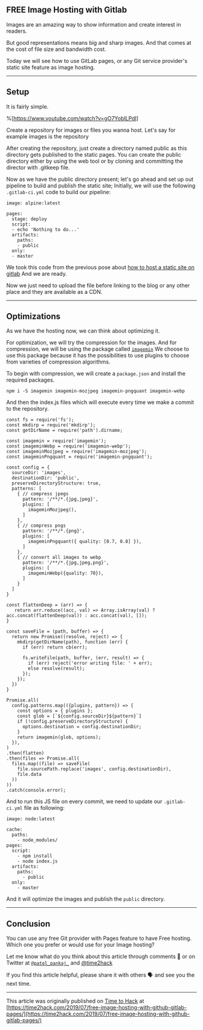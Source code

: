 ## FREE Image Hosting with Gitlab

Images are an amazing way to show information and create interest in readers.

But good representations means big and sharp images. And that comes at the cost of file size and bandwidth cost.

Today we will see how to use GitLab pages, or any Git service provider's static site feature as image hosting.

----

## Setup
It is fairly simple.

%[https://www.youtube.com/watch?v=gO7YobILPdI]

Create a repository for images or files you wanna host. Let's say for example images is the repository

After creating the repository, just create a directory named public as this directory gets published to the static pages. You can create the public directory either by using the web tool or by cloning and committing the director with .gitkeep file.

Now as we have the public directory present; let's go ahead and set up out pipeline to build and publish the static site; Initially, we will use the following `.gitlab-ci.yml` code to build our pipeline:

```
image: alpine:latest

pages:
  stage: deploy
  script:
  - echo 'Nothing to do...'
  artifacts:
    paths:
    - public
  only:
  - master
```

We took this code from the previous pose about [how to host a static site on gitlab]( https://time2hack.com/2018/07/host-your-static-site-on-gitlab-pages/)
And we are ready.

Now we just need to upload the file before linking to the blog or any other place and they are available as a CDN.

------

## Optimizations

As we have the hosting now, we can think about optimizing it.

For optimization, we will try the compression for the images. And for compression, we will be using the package called [`imagemin`](https://www.npmjs.com/package/imagemin) We choose to use this package because it has the possibilities to use plugins to choose from varieties of compression algorithms.

To begin with compression, we will create a `package.json` and install the required packages. 
```
npm i -S imagemin imagemin-mozjpeg imagemin-pngquant imagemin-webp
```
And then the index.js files which will execute every time we make a commit to the repository.
```
const fs = require('fs');
const mkdirp = require('mkdirp');
const getDirName = require('path').dirname;

const imagemin = require('imagemin');
const imageminWebp = require('imagemin-webp');
const imageminMozjpeg = require('imagemin-mozjpeg');
const imageminPngquant = require('imagemin-pngquant');

const config = {
  sourceDir: 'images',
  destinationDir: 'public',
  preserveDirectoryStructure: true,
  patterns: [
    { // compress jpegs
      pattern: '/**/*.{jpg,jpeg}',
      plugins: [
        imageminMozjpeg(),
      ]
    },
    { // compress pngs
      pattern: '/**/*.{png}',
      plugins: [
        imageminPngquant({ quality: [0.7, 0.8] }),
      ]
    },
    { // convert all images to webp
      pattern: '/**/*.{jpg,jpeg,png}',
      plugins: [
        imageminWebp({quality: 70}),
      ]
    }
  ]
}

const flattenDeep = (arr) => {
   return arr.reduce((acc, val) => Array.isArray(val) ? acc.concat(flattenDeep(val)) : acc.concat(val), []);
}

const saveFile = (path, buffer) => {
  return new Promise((resolve, reject) => {
    mkdirp(getDirName(path), function (err) {
      if (err) return cb(err);

      fs.writeFile(path, buffer, (err, result) => {
        if (err) reject('error writing file: ' + err);
        else resolve(result);
      });
    });
  })
}

Promise.all(
  config.patterns.map(({plugins, pattern}) => {
    const options = { plugins };
    const glob = [`${config.sourceDir}${pattern}`]
    if (!config.preserveDirectoryStructure) {
      options.destination = config.destinationDir;
    }
    return imagemin(glob, options);
  }),
)
.then(flatten)
.then(files => Promise.all(
  files.map((file) => saveFile(
    file.sourcePath.replace('images', config.destinationDir),
    file.data
  ))
))
.catch(console.error);
```

And to run this JS file on every commit, we need to update our `.gitlab-ci.yml` file as following:

```
image: node:latest

cache:
  paths:
    - node_modules/
pages:
  script:
    - npm install
    - node index.js
  artifacts:
    paths:
      - public
  only:
    - master
```

And it will optimize the images and publish the `public` directory.

-----

## Conclusion

You can use any free Git provider with Pages feature to have Free hosting. Which one you prefer or would use for your Image hosting?

Let me know what do you think about this article through comments 💬 or on Twitter at [`@patel_pankaj_`](https://twitter.com/patel_pankaj_) and [@time2hack](https://twitter.com/time2hack)

If you find this article helpful, please share it with others 🗣 and see you the next time.

-----

This article was originally published on [Time to Hack](https://time2hack.com) at [https://time2hack.com/2019/07/free-image-hosting-with-github-gitlab-pages/](https://time2hack.com/2019/07/free-image-hosting-with-github-gitlab-pages/)